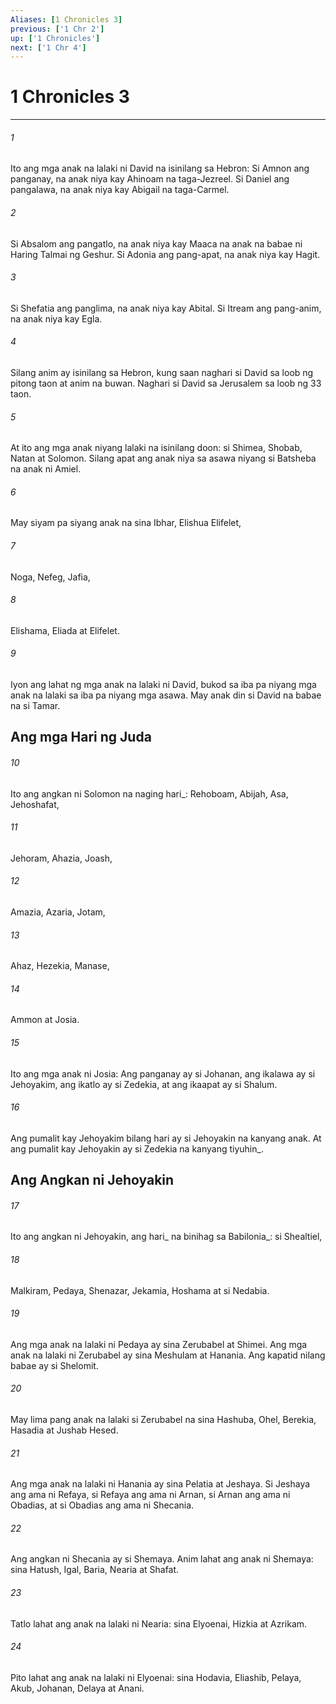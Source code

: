 ```yaml
---
Aliases: [1 Chronicles 3]
previous: ['1 Chr 2']
up: ['1 Chronicles']
next: ['1 Chr 4']
---
```

# 1 Chronicles 3

***






















###### 1 










Ito ang mga anak na lalaki ni David na isinilang sa Hebron: Si Amnon ang panganay, na anak niya kay Ahinoam na taga-Jezreel. Si Daniel ang pangalawa, na anak niya kay Abigail na taga-Carmel. 





















###### 2 










Si Absalom ang pangatlo, na anak niya kay Maaca na anak na babae ni Haring Talmai ng Geshur. Si Adonia ang pang-apat, na anak niya kay Hagit. 





















###### 3 










Si Shefatia ang panglima, na anak niya kay Abital. Si Itream ang pang-anim, na anak niya kay Egla. 





















###### 4 










Silang anim ay isinilang sa Hebron, kung saan naghari si David sa loob ng pitong taon at anim na buwan. Naghari si David sa Jerusalem sa loob ng 33 taon. 





















###### 5 










At ito ang mga anak niyang lalaki na isinilang doon: si Shimea, Shobab, Natan at Solomon. Silang apat ang anak niya sa asawa niyang si Batsheba na anak ni Amiel. 





















###### 6 










May siyam pa siyang anak na sina Ibhar, Elishua Elifelet, 





















###### 7 










Noga, Nefeg, Jafia, 





















###### 8 










Elishama, Eliada at Elifelet. 





















###### 9 










Iyon ang lahat ng mga anak na lalaki ni David, bukod sa iba pa niyang mga anak na lalaki sa iba pa niyang mga asawa. May anak din si David na babae na si Tamar.

## Ang mga Hari ng Juda 





















###### 10 










Ito ang angkan ni Solomon na naging hari_: Rehoboam, Abijah, Asa, Jehoshafat, 





















###### 11 










Jehoram, Ahazia, Joash, 





















###### 12 










Amazia, Azaria, Jotam, 





















###### 13 










Ahaz, Hezekia, Manase, 





















###### 14 










Ammon at Josia. 





















###### 15 










Ito ang mga anak ni Josia: Ang panganay ay si Johanan, ang ikalawa ay si Jehoyakim, ang ikatlo ay si Zedekia, at ang ikaapat ay si Shalum. 





















###### 16 










Ang pumalit kay Jehoyakim bilang hari ay si Jehoyakin na kanyang anak. At ang pumalit kay Jehoyakin ay si Zedekia na kanyang tiyuhin_.

## Ang Angkan ni Jehoyakin 





















###### 17 










Ito ang angkan ni Jehoyakin, ang hari_ na binihag sa Babilonia_: si Shealtiel, 





















###### 18 










Malkiram, Pedaya, Shenazar, Jekamia, Hoshama at si Nedabia. 





















###### 19 










Ang mga anak na lalaki ni Pedaya ay sina Zerubabel at Shimei. Ang mga anak na lalaki ni Zerubabel ay sina Meshulam at Hanania. Ang kapatid nilang babae ay si Shelomit. 





















###### 20 










May lima pang anak na lalaki si Zerubabel na sina Hashuba, Ohel, Berekia, Hasadia at Jushab Hesed. 





















###### 21 










Ang mga anak na lalaki ni Hanania ay sina Pelatia at Jeshaya. Si Jeshaya ang ama ni Refaya, si Refaya ang ama ni Arnan, si Arnan ang ama ni Obadias, at si Obadias ang ama ni Shecania. 





















###### 22 










Ang angkan ni Shecania ay si Shemaya. Anim lahat ang anak ni Shemaya: sina Hatush, Igal, Baria, Nearia at Shafat. 





















###### 23 










Tatlo lahat ang anak na lalaki ni Nearia: sina Elyoenai, Hizkia at Azrikam. 





















###### 24 










Pito lahat ang anak na lalaki ni Elyoenai: sina Hodavia, Eliashib, Pelaya, Akub, Johanan, Delaya at Anani.
